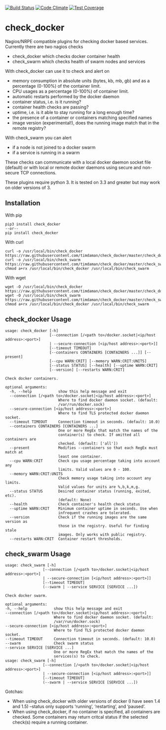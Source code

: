 [![Build Status](https://travis-ci.org/timdaman/check_docker.svg?branch=master)](https://travis-ci.org/timdaman/check_docker)
[![Code Climate](https://codeclimate.com/github/timdaman/check_docker/badges/gpa.svg)](https://codeclimate.com/github/timdaman/check_docker)
[![Test Coverage](https://codeclimate.com/github/timdaman/check_docker/badges/coverage.svg)](https://codeclimate.com/github/timdaman/check_docker/coverage)
# check_docker

Nagios/NRPE compatible plugins for checking docker based services. Currently there are two nagios checks

- check_docker which checks docker container health
- check_swarm which checks health of swarm nodes and services

With check_docker can use it to check and alert on

- memory consumption in absolute units (bytes, kb, mb, gb) and as a percentage (0-100%) of the container limit.
- CPU usages as a percentage (0-100%) of container limit.
- automatic restarts performed by the docker daemon
- container status, i.e. is it running?
- container health checks are passing?
- uptime, i.e. is it able to stay running for a long enough time?
- the presence of a container or containers matching specified names
- image version (experimental!), does the running image match that in the remote registry?

With check_swarm you can alert

- if a node is not joined to a docker swarm
- if a service is running in a swarm

These checks can communicate with a local docker daemon socket file (default) or with local
or remote docker daemons using secure and non-secure TCP connections.

These plugins require python 3. It is tested on 3.3 and greater but may work on older
versions of 3.

## Installation

With pip

    pip3 install check_docker
    --or--
    pip install check_docker

With curl

    curl -o /usr/local/bin/check_docker https://raw.githubusercontent.com/timdaman/check_docker/master/check_docker
    curl -o /usr/local/bin/check_swarm https://raw.githubusercontent.com/timdaman/check_docker/master/check_swarm
    chmod a+rx /usr/local/bin/check_docker /usr/local/bin/check_swarm

With wget

    wget -O /usr/local/bin/check_docker https://raw.githubusercontent.com/timdaman/check_docker/master/check_docker
    wget -O /usr/local/bin/check_swarm https://raw.githubusercontent.com/timdaman/check_docker/master/check_swarm
    chmod a+rx /usr/local/bin/check_docker /usr/local/bin/check_swarm


## check_docker Usage

    usage: check_docker [-h]
                        [--connection [/<path to>/docker.socket|<ip/host address>:<port>]
                        | --secure-connection [<ip/host address>:<port>]]
                        [--timeout TIMEOUT]
                        [--containers CONTAINERS [CONTAINERS ...]] [--present]
                        [--cpu WARN:CRIT] [--memory WARN:CRIT:UNITS]
                        [--status STATUS] [--health] [--uptime WARN:CRIT]
                        [--version] [--restarts WARN:CRIT]

    Check docker containers.

    optional arguments:
      -h, --help            show this help message and exit
      --connection [/<path to>/docker.socket|<ip/host address>:<port>]
                            Where to find docker daemon socket. (default:
                            /var/run/docker.sock)
      --secure-connection [<ip/host address>:<port>]
                            Where to find TLS protected docker daemon socket.
      --timeout TIMEOUT     Connection timeout in seconds. (default: 10.0)
      --containers CONTAINERS [CONTAINERS ...]
                            One or more RegEx that match the names of the
                            container(s) to check. If omitted all containers are
                            checked. (default: ['all'])
      --present             Modifies --containers so that each RegEx must match at
                            least one container.
      --cpu WARN:CRIT       Check cpu usage percentage taking into account any
                            limits. Valid values are 0 - 100.
      --memory WARN:CRIT:UNITS
                            Check memory usage taking into account any limits.
                            Valid values for units are %,b,k,m,g.
      --status STATUS       Desired container status (running, exited, etc).
                            (default: None)
      --health              Check container's health check status
      --uptime WARN:CRIT    Minimum container uptime in seconds. Use when
                            infrequent crashes are tolerated.
      --version             Check if the running images are the same version as
                            those in the registry. Useful for finding stale
                            images. Only works with public registry.
      --restarts WARN:CRIT  Container restart thresholds.

## check_swarm Usage

    usage: check_swarm [-h]
                     [--connection [/<path to>/docker.socket|<ip/host address>:<port>]
                     | --secure-connection [<ip/host address>:<port>]]
                     [--timeout TIMEOUT]
                     (--swarm | --service SERVICE [SERVICE ...])
    
    Check docker swarm.
    
    optional arguments:
    -h, --help            show this help message and exit
    --connection [/<path to>/docker.socket|<ip/host address>:<port>]
                          Where to find docker daemon socket. (default:
                          /var/run/docker.sock)
    --secure-connection [<ip/host address>:<port>]
                          Where to find TLS protected docker daemon socket.
    --timeout TIMEOUT     Connection timeout in seconds. (default: 10.0)
    --swarm               Check swarm status
    --service SERVICE [SERVICE ...]
                          One or more RegEx that match the names of the
                          services(s) to check.
    usage: check_swarm [-h]
                     [--connection [/<path to>/docker.socket|<ip/host address>:<port>]
                     | --secure-connection [<ip/host address>:<port>]]
                     [--timeout TIMEOUT]
                     (--swarm | --service SERVICE [SERVICE ...])

Gotchas:

* When using check_docker with older versions of docker (I have seen 1.4 and 1.5) –status only supports ‘running’, ‘restarting’, and ‘paused’.
* When using check_docker, if no container is specified, all containers are checked. Some containers may return critcal status if the selected check(s) require a running container.
